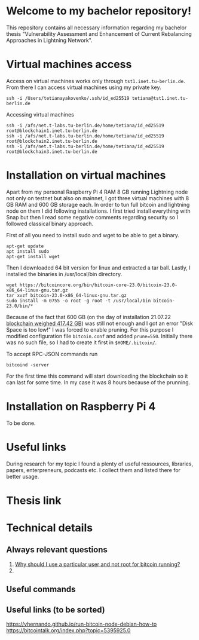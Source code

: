 # Welcome to my bachelor repository!

This repository contains all necessary information regarding my bachelor thesis "Vulnerability Assessment and Enhancement of  Current Rebalancing Approaches in Lightning  Network". 

# Virtual machines access

Access on virtual machines works only through `tst1.inet.tu-berlin.de`. From there I can access virtual machines using my private key.

    ssh -i /Users/tetianayakovenko/.ssh/id_ed25519 tetiana@tst1.inet.tu-berlin.de
   
Accessing virtual machines

    ssh -i /afs/net.t-labs.tu-berlin.de/home/tetiana/id_ed25519 root@blockchain1.inet.tu-berlin.de
    ssh -i /afs/net.t-labs.tu-berlin.de/home/tetiana/id_ed25519 root@blockchain2.inet.tu-berlin.de
    ssh -i /afs/net.t-labs.tu-berlin.de/home/tetiana/id_ed25519 root@blockchain3.inet.tu-berlin.de


# Installation on virtual machines

Apart from my personal Raspberry Pi 4 RAM 8 GB running Lightning node not only on testnet but also on mainnet, I got three virtual machines with 8 GB RAM and 600 GB storage each. In order to tun full bitcoin and lightning node on them I did following installations. I first tried install everything with Snap but then I read some negative comments regarding security so I followed classical binary approach.

First of all you need to install sudo and wget to be able to get a binary.

    apt-get update
    apt install sudo
    apt-get install wget

Then I downloaded 64 bit version for linux and extracted a tar ball. Lastly, I installed the binaries in /usr/local/bin directory.

    wget https://bitcoincore.org/bin/bitcoin-core-23.0/bitcoin-23.0-x86_64-linux-gnu.tar.gz
    tar xvzf bitcoin-23.0-x86_64-linux-gnu.tar.gz
    sudo install -m 0755 -o root -g root -t /usr/local/bin bitcoin-23.0/bin/*

Because of the fact that 600 GB (on the day of installation 21.07.22 [blockchain weighed 417.42 GB](https://ycharts.com/indicators/bitcoin_blockchain_size)) was still not enough and I got an error "Disk Space is too low!" I was forced to enable pruning. For this purpose I modified configuration file `bitcoin.conf` and added `prune=550`.  Initially there was no such file, so I had to create it first in `$HOME/.bitcoin/`. 

To accept RPC-JSON commands run 

    bitcoind -server
 
 For the first time this command will start downloading the blockchain so it can last for some time. In my case it was 8 hours because of the prunning.

# Installation on Raspberry Pi 4

To be done.

# Useful links

During research for my topic I found a plenty of useful ressources, libraries, papers, enterpreneurs, podcasts etc. I collect them and listed there for better usage.

# Thesis link

# Technical details


## Always relevant questions

 1. [Why should I use a particular user and not root for bitcoin running?](https://bitcoin.stackexchange.com/questions/46562/newbie-question-bitcoind-installation-doubte)
 2. 

## Useful commands

## Useful links (to be sorted)
https://vhernando.github.io/run-bitcoin-node-debian-how-to
https://bitcointalk.org/index.php?topic=5395925.0
